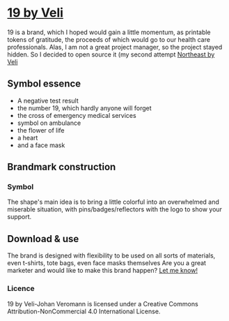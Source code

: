 # [19 by Veli](http://veli.ee/19/)
19 is a brand, which I hoped would gain a little momentum, as printable tokens of gratitude, the proceeds of which would go to our health care professionals. 
Alas, I am not a great project manager, so the project stayed hidden. So I decided to open source it (my second attempt [Northeast by Veli](https://github.com/veli/northeast)

## Symbol essence
*    A negative test result
*    the number 19, which hardly anyone will forget
*    the cross of emergency medical services
*    symbol on ambulance
*    the flower of life
*    a heart 
*    and a face mask

## Brandmark construction
### Symbol
The shape's main idea is to bring a little colorful into an overwhelmed and miserable situation, with pins/badges/reflectors with the logo to show your support. 

## Download & use
The brand is designed with flexibility to be used on all sorts of materials, even t-shirts, tote bags, even face masks themselves
Are you a great marketer and would like to make this brand happen? [Let me know!](mailto:yo@veli.ee)
### Licence
19 by Veli-Johan Veromann is licensed under a Creative Commons Attribution-NonCommercial 4.0 International License. 

